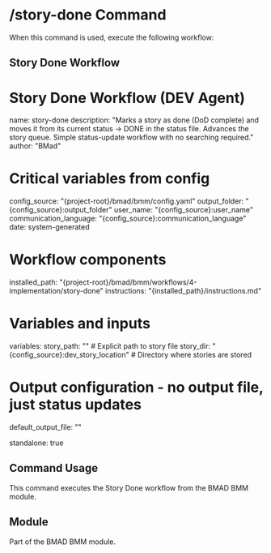 # /story-done Command

When this command is used, execute the following workflow:

## Story Done Workflow

# Story Done Workflow (DEV Agent)
name: story-done
description: "Marks a story as done (DoD complete) and moves it from its current status → DONE in the status file. Advances the story queue. Simple status-update workflow with no searching required."
author: "BMad"

# Critical variables from config
config_source: "{project-root}/bmad/bmm/config.yaml"
output_folder: "{config_source}:output_folder"
user_name: "{config_source}:user_name"
communication_language: "{config_source}:communication_language"
date: system-generated

# Workflow components
installed_path: "{project-root}/bmad/bmm/workflows/4-implementation/story-done"
instructions: "{installed_path}/instructions.md"

# Variables and inputs
variables:
  story_path: "" # Explicit path to story file
  story_dir: "{config_source}:dev_story_location" # Directory where stories are stored

# Output configuration - no output file, just status updates
default_output_file: ""

standalone: true


## Command Usage

This command executes the Story Done workflow from the BMAD BMM module.

## Module

Part of the BMAD BMM module.
